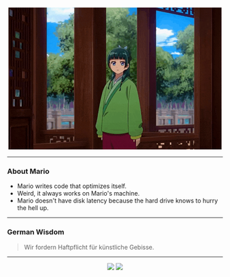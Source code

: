 <p align="center">
  <img src="assets/maomao.gif" />
</p>

---

### About Mario
- Mario writes code that optimizes itself.
- Weird, it always works on Mario's machine.
- Mario doesn't have disk latency because the hard drive knows to hurry the hell up.

---

### German Wisdom
> Wir fordern Haftpflicht für künstliche Gebisse.

---

<p align="center">
  <a>
    <img height="180em" src="https://github-readme-stats-eight-theta.vercel.app/api?username=Torfkopp&show_icons=true&theme=dark&include_all_commits=true&count_private=true"/>
  </a>
  <a href="https://github.com/Torfkopp?tab=repositories">
    <img height="180em" src="https://github-readme-stats-eight-theta.vercel.app/api/top-langs/?username=torfkopp&layout=compact&theme=dark&langs_count=8&hide=java"/>
  </a>
</p>
